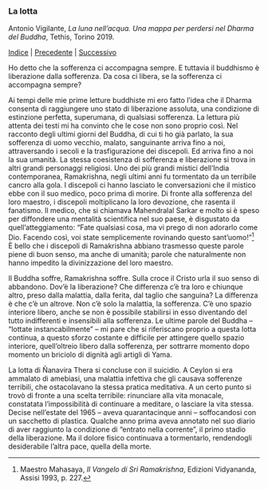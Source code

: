 <link rel="stylesheet" href="../assets/style.css">

### La lotta

Antonio Vigilante, _La luna nell’acqua. Una mappa per perdersi nel Dharma del Buddha_, Tethis, Torino 2019.

[Indice](index.md) | [Precedente](la-luce-della-luna.md) | [Successivo](quale-rifugio.md)

Ho detto che la sofferenza ci accompagna sempre. E tuttavia il buddhismo è liberazione dalla sofferenza. Da cosa ci libera, se la sofferenza ci accompagna sempre?

Ai tempi delle mie prime letture buddhiste mi ero fatto l’idea che il Dharma consenta di raggiungere uno stato di liberazione assoluta, una condizione di estinzione perfetta, superumana, di qualsiasi sofferenza. La lettura più attenta dei testi mi ha convinto che le cose non sono proprio così. Nel racconto degli ultimi giorni del Buddha, di cui ti ho già parlato, la sua sofferenza di uomo vecchio, malato, sanguinante arriva fino a noi, attraversando i secoli e la trasfigurazione dei discepoli. Ed arriva fino a noi la sua umanità. La stessa coesistenza di sofferenza e liberazione si trova in altri grandi personaggi religiosi. Uno dei più grandi mistici dell’India contemporanea, Ramakrishna, negli ultimi anni fu tormentato da un terribile cancro alla gola. I discepoli ci hanno lasciato le conversazioni che il mistico ebbe con il suo medico, poco prima di morire. Di fronte alla sofferenza del loro maestro, i discepoli moltiplicano la loro devozione, che rasenta il fanatismo. Il medico, che si chiamava Mahendralal Sarkar e molto si è speso per diffondere una mentalità scientifica nel suo paese, è disgustato da quell’atteggiamento: “Fate qualsiasi cosa, ma vi prego di non adorarlo come Dio. Facendo così, voi state semplicemente rovinando questo sant’uomo!”[^31] È bello che i discepoli di Ramakrishna abbiano trasmesso queste parole piene di buon senso, ma anche di umanità; parole che naturalmente non hanno impedito la divinizzazione del loro maestro.

Il Buddha soffre, Ramakrishna soffre. Sulla croce il Cristo urla il suo senso di abbandono. Dov’è la liberazione? Che differenza c’è tra loro e chiunque altro, preso dalla malattia, dalla ferita, dal taglio che sanguina? La differenza è che c’è un altrove. Non c’è solo la malattia, la sofferenza. C’è uno spazio interiore libero, anche se non è possibile stabilirsi in esso diventando del tutto indifferenti e insensibili alla sofferenza. Le ultime parole del Buddha – “lottate instancabilmente” – mi pare che si riferiscano proprio a questa lotta continua, a questo sforzo costante e difficile per attingere quello spazio interiore, quell’oltreio libero dalla sofferenza, per sottrarre momento dopo momento un briciolo di dignità agli artigli di Yama.

La lotta di Ñanavira Thera si concluse con il suicidio. A Ceylon si era ammalato di amebiasi, una malattia infettiva che gli causava sofferenze terribili, che ostacolavano la stessa pratica meditativa. A un certo punto si trovò di fronte a una scelta terribile: rinunciare alla vita monacale, constatata l’impossibilità di continuare a meditare, o lasciare la vita stessa. Decise nell’estate del 1965 – aveva quarantacinque anni – soffocandosi con un sacchetto di plastica. Qualche anno prima aveva annotato nel suo diario di aver raggiunto la condizione di “entrato nella corrente”, il primo stadio della liberazione. Ma il dolore fisico continuava a tormentarlo, rendendogli desiderabile l’altra pace, quella della morte.

[^31]: Maestro Mahasaya, _Il Vangelo di Sri Ramakrishna_, Edizioni Vidyananda, Assisi 1993, p. 227.
